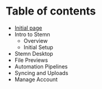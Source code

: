 # Table of contents

* [Initial page](README.md)
* Intro to Stemn
  * Overview
  * Initial Setup
* Stemn Desktop
* File Previews
* Automation Pipelines
* Syncing and Uploads
* Manage Account


